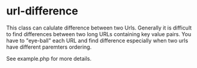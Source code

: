 url-difference
==============

This class can calulate difference between two Urls. Generally it is difficult to find
differences between two long URLs containing key value pairs. You have to "eye-ball" each 
URL and find difference especially when two urls have different paremters ordering.

See example.php for more details.


